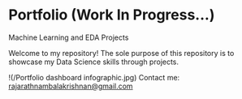 # Portfolio (Work In Progress...)
Machine Learning and EDA Projects

Welcome to my repository!
The sole purpose of this repository is to showcase my Data Science skills through projects.

!(/Portfolio dashboard infographic.jpg)
Contact me: rajarathnambalakrishnan@gmail.com
